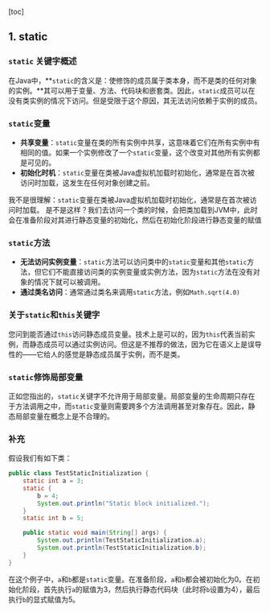 [toc]



## 1. static

### `static` 关键字概述

在Java中，**`static`的含义是：使修饰的成员属于类本身，而不是类的任何对象的实例。**其可以用于变量、方法、代码块和嵌套类。因此，`static`成员可以在没有类实例的情况下访问。但是受限于这个原因，其无法访问依赖于实例的成员。

### `static`变量

- **共享变量**：`static`变量在类的所有实例中共享，这意味着它们在所有实例中有相同的值。如果一个实例修改了一个`static`变量，这个改变对其他所有实例都是可见的。
- **初始化时机**：`static`变量在类被Java虚拟机加载时初始化，通常是在首次被访问时加载，这发生在任何对象创建之前。

我不是很理解：`static`变量在类被Java虚拟机加载时初始化，通常是在首次被访问时加载。           是不是这样？我们去访问一个类的时候，会把类加载到JVM中，此时会在准备阶段对其进行静态变量的初始化，然后在初始化阶段进行静态变量的赋值

### `static`方法

- **无法访问实例变量**：`static`方法可以访问类中的`static`变量和其他`static`方法，但它们不能直接访问类的实例变量或实例方法，因为`static`方法在没有对象的情况下就可以被调用。
- **通过类名访问**：通常通过类名来调用`static`方法，例如`Math.sqrt(4.0)`

### 关于`static`和`this`关键字

您问到能否通过`this`访问静态成员变量。技术上是可以的，因为`this`代表当前实例，而静态成员可以通过实例访问。但这是不推荐的做法，因为它在语义上是误导性的——它给人的感觉是静态成员属于实例，而不是类。

### `static`修饰局部变量

正如您指出的，`static`关键字不允许用于局部变量。局部变量的生命周期只存在于方法调用之中，而`static`变量则需要跨多个方法调用甚至对象存在。因此，静态局部变量在概念上是不合理的。





### 补充

假设我们有如下类：

```java
public class TestStaticInitialization {
    static int a = 3;
    static {
        b = 4;
        System.out.println("Static block initialized.");
    }
    static int b = 5;

    public static void main(String[] args) {
        System.out.println(TestStaticInitialization.a);
        System.out.println(TestStaticInitialization.b);
    }
}
```

在这个例子中，`a`和`b`都是`static`变量。在准备阶段，`a`和`b`都会被初始化为0。在初始化阶段，首先执行`a`的赋值为3，然后执行静态代码块（此时将`b`设置为4），最后执行`b`的显式赋值为5。



